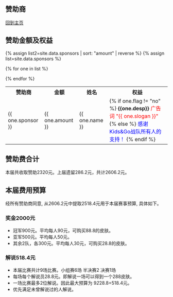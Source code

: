 赞助商
---
[回到主页](README.md)

## 赞助金额及权益
{% assign list2=site.data.sponsors | sort: "amount" | reverse %} 
{% assign list=site.data.sponsors %} 
<table>
 <tr>
    <th>赞助商</th>
    <th>金额</th>
    <th>姓名</th>
    <th>权益</th>
  </tr>


{% for one in list %}
<tr>
  <td>  {{ one.sponsor }}  </td>
  <td>  {{ one.amount }}    </td>
 <td>  {{ one.name }}    </td>
 
 <td>
 {% if one.flag != "no" %}
    <b>{{one.desp}}</b>
    <font color="red">  广告词 "{{ one.slogan }}"   </font>
 {% else %}
    <font color="blue">感谢Kids&Go战队所有人的支持！</font>
 {% endif %}
 
 </td>
</tr>
{% endfor %}
</table>

## 赞助费合计
本届共收取赞助2320元。上届遗留286.2元，共计2606.2元。

## 本届费用预算
经所有赞助商同意, 从2606.2元中提取2518.4元用于本届赛事预算, 具体如下。

### 奖金2000元
- 冠军900元。平均每人90元，可购买88.8的皮肤。
- 亚军500元。平均每人50元。
- 其余2队，各300元。平均每人30元，可购买28.8的皮肤。 

### 解说518.4元
- 本届比赛共计9场比赛。小组赛6场 半决赛2 决赛1场
- 每场每个解说员28.8元。即解说一场可以得到一个288皮肤。
- 一场比赛最多2位解说。因此最大预算为 9*2*28.8=518.4元。
- 优先满足未曾解说过的人解说。


